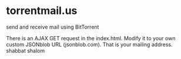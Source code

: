 # torrentmail.us
send and receive mail using BitTorrent

There is an AJAX GET request in the index.html. Modify it to your own custom JSONblob URL (jsonblob.com). That is your mailing address. shabbat shalom



